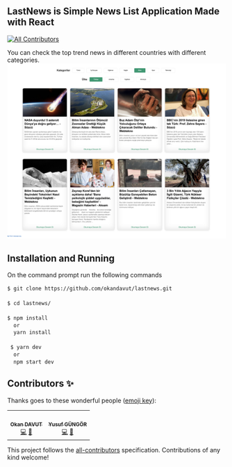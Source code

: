 ## LastNews is Simple News List Application Made with React
<!-- ALL-CONTRIBUTORS-BADGE:START - Do not remove or modify this section -->
[![All Contributors](https://img.shields.io/badge/all_contributors-2-orange.svg?style=flat-square)](#contributors-)
<!-- ALL-CONTRIBUTORS-BADGE:END -->


You can check the top trend news in different countries with different categories.
![Alt Text](./public/readme-screenshot.png)

## Installation and Running

On the command prompt run the following commands

```sh
$ git clone https://github.com/okandavut/lastnews.git

$ cd lastnews/

$ npm install
  or
  yarn install
  
 $ yarn dev 
  or
  npm start dev  
```

## Contributors ✨

Thanks goes to these wonderful people ([emoji key](https://allcontributors.org/docs/en/emoji-key)):
<table>
  <tr>
       <td align="center"><a href="https://medium.com/@okandavut"><img src="https://avatars3.githubusercontent.com/u/10600157?v=4" width="100px;" alt=""/><br /><sub><b>Okan DAVUT</b></sub></a><br /><a href="https://github.com/okandavut/turk-haber/commits?author=okandavut" title="Code">💻</a> <a href="#maintenance-nadchif" title="Maintenance">🚧</a></td>
         <td align="center"><a href="https://yusufgungor.com/"><img src="https://avatars1.githubusercontent.com/u/40248363?s=460&u=d662827e3187aebbef2ac9567aa0eaf2c6e7cb5e&v=4" width="100px;" alt=""/><br /><sub><b>Yusuf GÜNGÖR</b></sub></a><br /><a href="https://github.com/okandavut/turk-haber/commits?author=yusfgungor" title="Code">💻</a> <a href="#maintenance-nadchif" title="Maintenance">🚧</a></td>
       </tr>
</table>

<!-- markdownlint-enable -->
<!-- prettier-ignore-end -->
<!-- ALL-CONTRIBUTORS-LIST:END -->

This project follows the [all-contributors](https://github.com/all-contributors/all-contributors) specification. Contributions of any kind welcome!
